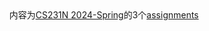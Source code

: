 

<div style="text-align: center;">
    内容为<a href="https://cs231n.stanford.edu/">CS231N 2024-Spring</a>的3个<a href="https://cs231n.stanford.edu/assignments.html">assignments</a>
</div>

